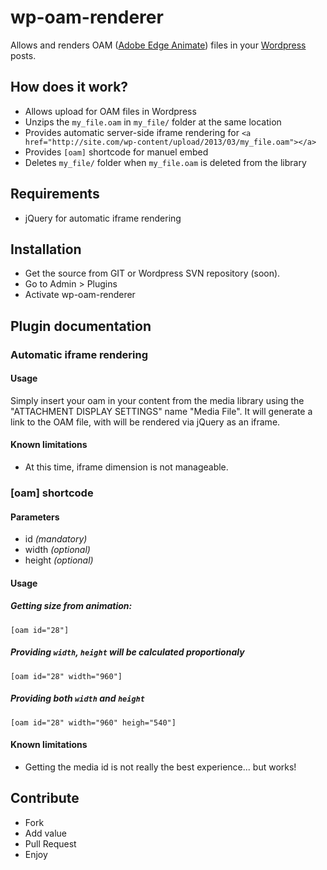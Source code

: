 # wp-oam-renderer

Allows and renders OAM ([Adobe Edge Animate](http://html.adobe.com/fr/edge/animate/)) files in your [Wordpress](http://wordpress.org/) posts.

## How does it work?

* Allows upload for OAM files in Wordpress
* Unzips the `my_file.oam` in `my_file/` folder at the same location
* Provides automatic server-side iframe rendering for `<a href="http://site.com/wp-content/upload/2013/03/my_file.oam"></a>`
* Provides `[oam]` shortcode for manuel embed
* Deletes `my_file/` folder when `my_file.oam` is deleted from the library

## Requirements

* jQuery for automatic iframe rendering

## Installation

* Get the source from GIT or Wordpress SVN repository (soon).
* Go to Admin > Plugins
* Activate wp-oam-renderer

## Plugin documentation

### Automatic iframe rendering

#### Usage

Simply insert your oam in your content from the media library using the "ATTACHMENT DISPLAY SETTINGS" name "Media File". 
It will generate a link to the OAM file, with will be rendered via jQuery as an iframe.

#### Known limitations

* At this time, iframe dimension is not manageable.

### [oam] shortcode

#### Parameters

* id *(mandatory)*
* width *(optional)*
* height *(optional)*

#### Usage

##### Getting size from animation:

`[oam id="28"]`

##### Providing `width`, `height` will be calculated proportionaly

`[oam id="28" width="960"]`

##### Providing both `width` and `height`

`[oam id="28" width="960" heigh="540"]`

#### Known limitations

* Getting the media id is not really the best experience... but works!

## Contribute

* Fork
* Add value
* Pull Request
* Enjoy

